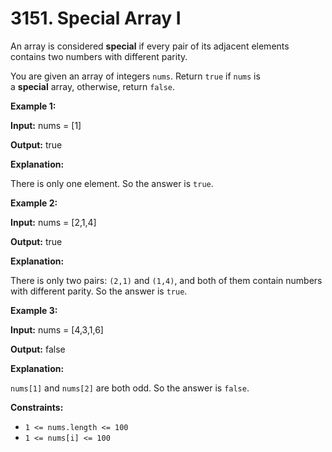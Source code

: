 # 3151. Special Array I 

An array is considered **special** if every pair of its adjacent elements contains two numbers with different parity.

You are given an array of integers `nums`. Return `true` if `nums` is a **special** array, otherwise, return `false`.

**Example 1:**

**Input:** nums = [1]

**Output:** true

**Explanation:**

There is only one element. So the answer is `true`.

**Example 2:**

**Input:** nums = [2,1,4]

**Output:** true

**Explanation:**

There is only two pairs: `(2,1)` and `(1,4)`, and both of them contain numbers with different parity. So the answer is `true`.

**Example 3:**

**Input:** nums = [4,3,1,6]

**Output:** false

**Explanation:**

`nums[1]` and `nums[2]` are both odd. So the answer is `false`.

**Constraints:**

- `1 <= nums.length <= 100`
- `1 <= nums[i] <= 100`